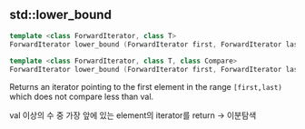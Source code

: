## std::lower_bound

```c++
template <class ForwardIterator, class T>
ForwardIterator lower_bound (ForwardIterator first, ForwardIterator last, const T& val);
                               
template <class ForwardIterator, class T, class Compare>
ForwardIterator lower_bound (ForwardIterator first, ForwardIterator last, const T& val, Compare comp);       
```

Returns an iterator pointing to the first element in the range `[first,last)` which does not compare less than val.

val 이상의 수 중 가장 앞에 있는 element의 iterator를 return -> 이분탐색